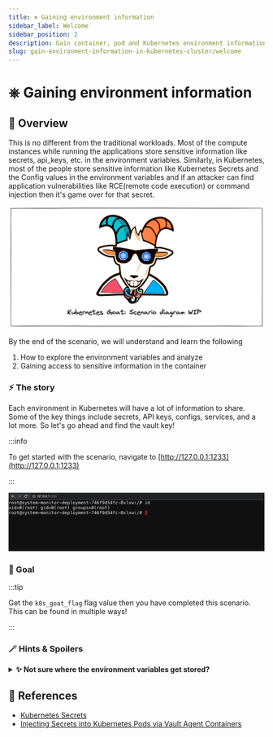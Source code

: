 ```yaml
---
title: ⎈ Gaining environment information
sidebar_label: Welcome
sidebar_position: 2
description: Gain container, pod and Kubernetes environment information - Kubernetes Goat Scenario 🚀
slug: gain-environment-information-in-kubernetes-cluster/welcome
---
```


# ⎈ Gaining environment information

## 🙌 Overview

This is no different from the traditional workloads. Most of the compute instances while running the applications store sensitive information like secrets, api_keys, etc. in the environment variables. Similarly, in Kubernetes, most of the people store sensitive information like Kubernetes Secrets and the Config values in the environment variables and if an attacker can find application vulnerabilities like RCE(remote code execution) or command injection then it's game over for that secret.

![](../images/scenario-diagram-wip.png)

By the end of the scenario, we will understand and learn the following

1. How to explore the environment variables and analyze
2. Gaining access to sensitive information in the container

### ⚡️ The story

Each environment in Kubernetes will have a lot of information to share. Some of the key things include secrets, API keys, configs, services, and a lot more. So let's go ahead and find the vault key!

:::info

To get started with the scenario, navigate to [http://127.0.0.1:1233](http://127.0.0.1:1233)

:::

![Scenario 12 Welcome](../images/sc-12-1.png)

### 🎯 Goal

:::tip

Get the `k8s_goat_flag` flag value then you have completed this scenario. This can be found in multiple ways!

:::

### 🪄 Hints & Spoilers

<details>
  <summary><b>✨ Not sure where the environment variables get stored? </b></summary>
  <div>
    <div>Let me take back you to the standard linux utilites and commands like env 🙌</div>
  </div>
</details>

## 🔖 References

- [Kubernetes Secrets](https://kubernetes.io/docs/concepts/configuration/secret/)
- [Injecting Secrets into Kubernetes Pods via Vault Agent Containers](https://learn.hashicorp.com/tutorials/vault/kubernetes-sidecar)

